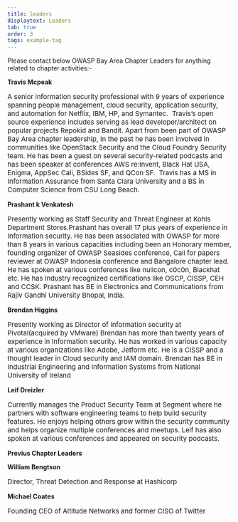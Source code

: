 ```yaml
---
title: leaders
displaytext: Leaders
tab: true
order: 3
tags: example-tag
---
```


Please contact below OWASP Bay Area Chapter Leaders for anything related to chapter activities:- 

<p><b>Travis Mcpeak</b></p>
<p style="font-size:15px">
A senior information security professional with 9 years of experience spanning people management, cloud security, application security, and automation for Netflix, IBM, HP, and Symantec. 
Travis’s  open source experience includes serving as lead developer/architect on popular projects Repokid and Bandit. Apart from been part of OWASP Bay Area chapter leadership,  In the past he has been involved in communities like OpenStack Security and the Cloud Foundry Security team. He has been a guest on several security-related podcasts and has been speaker at conferences AWS re:Invent, Black Hat USA, Enigma, AppSec Cali, BSides SF, and QCon SF.  Travis has a MS in Information Assurance from Santa Clara University and a BS in Computer Science from CSU Long Beach. 
</p>
<p><b>Prashant k Venkatesh</b></p>
<p style="font-size:15px">
Presently working as Staff Security and Threat Engineer at Kohls Department Stores.Prashant has overall 17 plus years of experience in Information security. He has been associated with OWASP for more than 8 years in various capacities including been an Honorary member,  founding organizer of OWASP Seasides conference, Call for papers reviewer at OWASP Indonesia conference and Bangalore chapter lead. He has spoken at various conferences like nullcon, c0c0n, Blackhat etc. He has Industry recognized certifications like OSCP, CISSP, CEH and CCSK.
Prashant has BE in Electronics and Communications from Rajiv Gandhi University Bhopal, India.
</p>

<p><b>Brendan Higgins</b></p>
<p style="font-size:15px">
Presently working as Director of Information security at Pivotal(acquired by VMware)
Brendan has more than twenty years of experience in Information security. He has worked in various capacity at various organizations like Adobe, Jetform etc. He is a CISSP and a thought leader in Cloud security and IAM domain.  
Brendan has BE in Industrial Engineering and Information Systems from National University of Ireland
</p>
<p><b>Leif Dreizler</b></p>
<p style="font-size:15px">
Currently manages the Product Security Team at Segment where he partners with software engineering teams to help build security features. He enjoys helping others grow within the security community and helps organize multiple conferences and meetups. Leif has also spoken at various conferences and appeared on security podcasts. </p>

<p><b>Previus Chapter Leaders</b></p>
<p><b>William Bengtson</p></b>
<p style="font-size:15px">
<p style="font-size:15px">
Director, Threat Detection and Response at Hashicorp
</p>
<p><b>Michael Coates</b></p>
<p style="font-size:15px">
Founding CEO of Altitude Networks and former CISO of Twitter
</p>
